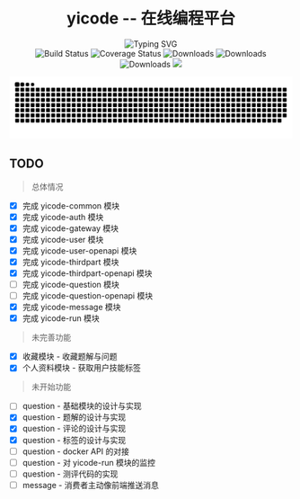 <div align="center">
  <div><h1>yicode -- 在线编程平台</h1></div>
  <div style="position: relative">
    <img
      src="https://readme-typing-svg.demolab.com?font=Fira+Code&pause=3000&center=%E9%94%99%E8%AF%AF%E7%9A%84&vCenter=%E9%94%99%E8%AF%AF%E7%9A%84&width=435&lines=Buddha+bless%2Csimple+code+every+time!"
      alt="Typing SVG"
    />
  </div>
  <div>
    <img
      src="https://img.shields.io/badge/yicode-0.1-success.svg"
      alt="Build Status"
    />
    <img
      src="https://img.shields.io/badge/Spring%20Cloud-Hoxton.SR12-blue.svg"
      alt="Coverage Status"
    />
    <img
      src="https://img.shields.io/badge/Spring%20Cloud%20Alibaba-2.2.7.RELEASE-blue.svg"
      alt="Downloads"
    />
    <img
      src="https://img.shields.io/badge/Spring%20Boot-2.3.12.RELEASE-blue.svg"
      alt="Downloads"
    />
    <img
      src="https://img.shields.io/badge/Vue-2.7-blue.svg"
      alt="Downloads"
    />
    <img
      src="https://visitor-badge.glitch.me/badge?page_id=yixihan.yicode&left_color=green&right_color=red"
    />
  </div>
</div>
<div align="center">

![](https://github.com/yixihan/yicode/blob/master/assets/github-contribution-grid-snake.svg)
</div>

## TODO

> 总体情况

- [x] 完成 yicode-common 模块
- [x] 完成 yicode-auth 模块
- [x] 完成 yicode-gateway 模块
- [x] 完成 yicode-user 模块
- [x] 完成 yicode-user-openapi 模块
- [x] 完成 yicode-thirdpart 模块
- [x] 完成 yicode-thirdpart-openapi 模块
- [ ] 完成 yicode-question 模块
- [ ] 完成 yicode-question-openapi 模块
- [x] 完成 yicode-message 模块
- [x] 完成 yicode-run 模块

> 未完善功能

- [x] 收藏模块 - 收藏题解与问题
- [x] 个人资料模块 - 获取用户技能标签

> 未开始功能

- [ ] question - 基础模块的设计与实现
- [x] question - 题解的设计与实现
- [x] question - 评论的设计与实现
- [x] question - 标签的设计与实现
- [ ] question - docker API 的对接
- [ ] question - 对 yicode-run 模块的监控
- [ ] question - 测评代码的实现
- [ ] message - 消费者主动像前端推送消息
